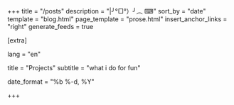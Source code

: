 +++
title = "/posts"
description = "|╯°□°）╯︵ ⌨"
sort_by = "date"
template = "blog.html"
page_template = "prose.html"
insert_anchor_links = "right"
generate_feeds = true

[extra]

lang = "en"

title = "Projects"
subtitle = "what i do for fun"

date_format = "%b %-d, %Y"

+++